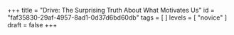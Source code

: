 +++
title = "Drive: The Surprising Truth About What Motivates Us"
id = "faf35830-29af-4957-8ad1-0d37d6bd60db"
tags = [ ]
levels = [ "novice" ]
draft = false
+++
